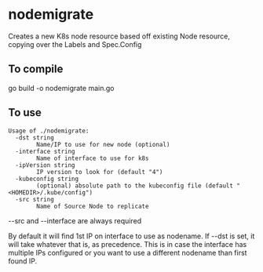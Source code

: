 # nodemigrate

Creates a new K8s node resource based off existing Node resource, copying over the Labels and Spec.Config

## To compile

go build -o nodemigrate main.go

## To use
```
Usage of ./nodemigrate:
  -dst string
    	Name/IP to use for new node (optional)
  -interface string
    	Name of interface to use for k8s
  -ipVersion string
    	IP version to look for (default "4")
  -kubeconfig string
    	(optional) absolute path to the kubeconfig file (default "<HOMEDIR>/.kube/config")
  -src string
    	Name of Source Node to replicate
```

--src and --interface are always required

By default it will find 1st IP on interface to use as nodename. If --dst is set, it will take whatever that is, as precedence. This is in case the interface has multiple IPs configured or you want to use a different nodename than first found IP.


